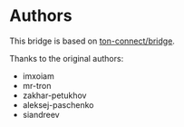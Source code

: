# Authors

This bridge is based on [ton-connect/bridge](https://github.com/ton-connect/bridge).

Thanks to the original authors:

- imxoiam
- mr-tron 
- zakhar-petukhov
- aleksej-paschenko
- siandreev
